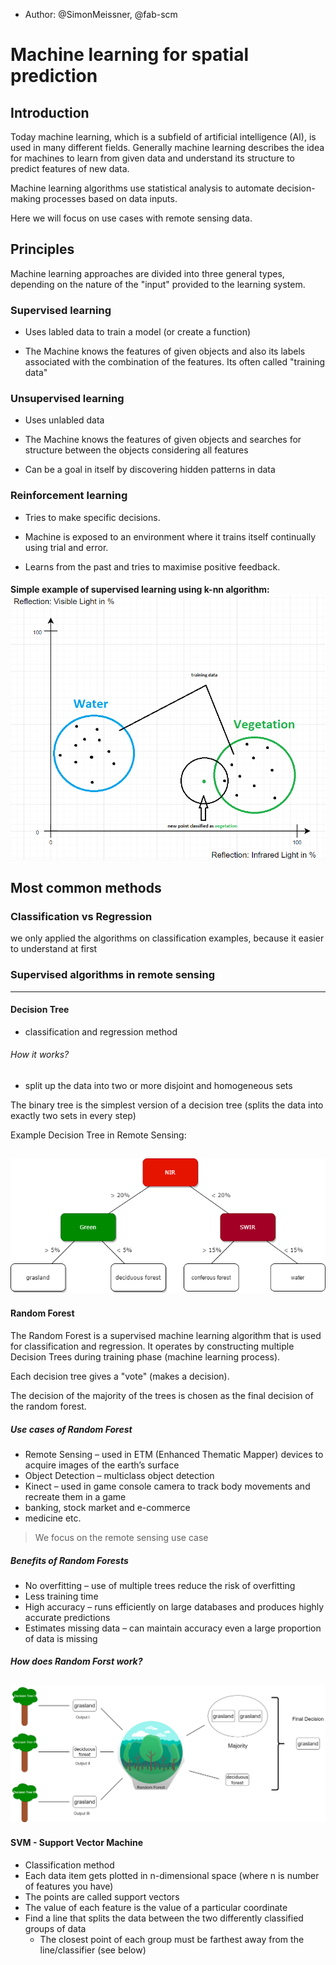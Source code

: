 - Author: @SimonMeissner, @fab-scm

  

# Machine learning for spatial prediction

  

## Introduction

  

Today machine learning, which is a subfield of artificial intelligence (AI), is used in many different fields. Generally machine learning describes the idea for machines to learn from given data and understand its structure to predict features of new data.

Machine learning algorithms use statistical analysis to automate decision-making processes based on data inputs.

Here we will focus on use cases with remote sensing data.

  

## Principles

  

Machine learning approaches are divided into three general types, depending on the nature of the "input" provided to the learning system.

  

### Supervised learning

  

* Uses labled data to train a model (or create a function)

* The Machine knows the features of given objects and also its labels associated with the combination of the features. Its often called "training data"

  
  

### Unsupervised learning

  

* Uses unlabled data

* The Machine knows the features of given objects and searches for structure between the objects considering all features

* Can be a goal in itself by discovering hidden patterns in data

  

### Reinforcement learning

  

* Tries to make specific decisions.

* Machine is exposed to an environment where it trains itself continually using trial and error.

* Learns from the past and tries to maximise positive feedback.

#### Simple example of supervised learning using k-nn algorithm: ![Text](/machine-learning-for-spatial-prediction/pictures/handoutbild.png)

## Most common methods


### Classification vs Regression

we only applied the algorithms on classification examples, because it easier to understand at first

  
  

### Supervised algorithms in remote sensing


-------
#### Decision Tree

* classification and regression method

###### How it works?
* split up the data into two or more disjoint and homogeneous sets

The binary tree is the simplest version of a decision tree (splits the data into exactly two sets in every step)

Example Decision Tree in Remote Sensing:

![Decision Tree example](/machine-learning-for-spatial-prediction/pictures/DecisionTree.png)
----------


#### Random Forest

The Random Forest is a supervised machine learning algorithm that is used for classification and regression. It operates by constructing multiple Decision Trees during training phase (machine learning process).

Each decision tree gives a "vote" (makes a decision).

The decision of the majority of the trees is chosen as the final decision of the random forest.

##### Use cases of Random Forest

* Remote Sensing – used in ETM (Enhanced Thematic Mapper) devices to acquire images of the earth’s surface
* Object Detection – multiclass object detection
* Kinect – used in game console camera to track body movements and recreate them in a game
* banking, stock market and e-commerce
* medicine etc.

> We focus on the remote sensing use case


##### Benefits of Random Forests

* No overfitting – use of multiple trees reduce the risk of overfitting
* Less training time
* High accuracy – runs efficiently on large databases and produces highly accurate predictions
* Estimates missing data – can maintain accuracy even a large proportion of data is missing

##### How does Random Forst work?

![Random forest example](/machine-learning-for-spatial-prediction/pictures/RandomForest.png)
---------

#### SVM - Support Vector Machine

* Classification method
* Each data item gets plotted in n-dimensional space (where n is number of features you have)
* The points are called support vectors
* The value of each feature is the value of a particular coordinate
* Find a line that splits the data between the two differently classified groups of data
    * The closest point of each group must be farthest away from the line/classifier (see below)
